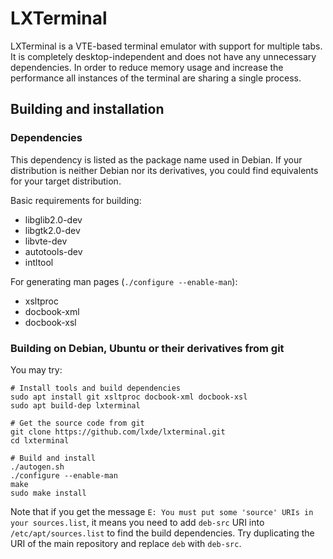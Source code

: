 # LXTerminal

LXTerminal is a VTE-based terminal emulator with support for multiple tabs.  It
is completely desktop-independent and does not have any unnecessary
dependencies. In order to reduce memory usage and increase the performance all
instances of the terminal are sharing a single process.

## Building and installation

### Dependencies

This dependency is listed as the package name used in Debian.  If your
distribution is neither Debian nor its derivatives, you could find equivalents
for your target distribution.

Basic requirements for building:
* libglib2.0-dev
* libgtk2.0-dev
* libvte-dev
* autotools-dev
* intltool

For generating man pages (`./configure --enable-man`):
* xsltproc
* docbook-xml
* docbook-xsl

### Building on Debian, Ubuntu or their derivatives from git

You may try:

```
# Install tools and build dependencies
sudo apt install git xsltproc docbook-xml docbook-xsl
sudo apt build-dep lxterminal

# Get the source code from git
git clone https://github.com/lxde/lxterminal.git
cd lxterminal

# Build and install
./autogen.sh
./configure --enable-man
make
sudo make install
```

Note that if you get the message `E: You must put some 'source' URIs in your
sources.list`, it means you need to add `deb-src` URI into
`/etc/apt/sources.list` to find the build dependencies.  Try duplicating the
URI of the main repository and replace `deb` with `deb-src`.

